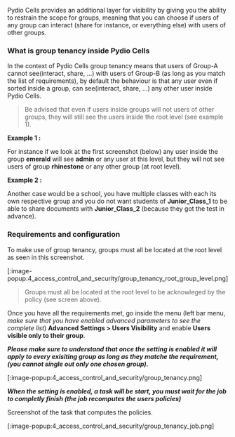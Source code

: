 Pydio Cells provides an additional layer for visibility by giving you the ability to restrain the scope for groups, meaning that you can choose if users of any group can interact (share for instance, or everything else) with users of other groups.

### What is group tenancy inside Pydio Cells

In the context of Pydio Cells group tenancy means that users of Group-A cannot see(interact, share, ...) with users of Group-B (as long as you match the list of requirements), by default the behaviour is that any user even if sorted inside a group, can see(interact, share, ...) any other user inside Pydio Cells.

> Be advised that even if users inside groups will not users of other groups, they will still see the users inside the root level (see example 1).

**Example 1 :**

For instance if we look at the first screenshot (below) any user inside the group **emerald** will see **admin** or any user at this level, but they will not see users of group **rhinestone** or any other group (at root level).

**Example 2 :**

Another case would be a school, you have multiple classes with each its own respective group and you do not want students of **Junior_Class_1** to be able to share documents with **Junior_Class_2** (because they got the test in advance).

### Requirements and configuration

To make use of group tenancy, groups must all be located at the root level as seen in this screenshot.

[:image-popup:4_access_control_and_security/group_tenancy_root_group_level.png]

> Groups must all be located at the root level to be acknowleged by the policy (see screen above).

Once you have all the requirements met,
go inside the menu (left bar menu, _make sure that you have enabled advanced parameters to see the complete list_) **Advanced Settings > Users Visibility** and enable **Users visible only to their group**.

_**Please make sure to understand that once the setting is enabled it will apply to every exisiting group as long as they matche the requirement, (you cannot single out only **one chosen** group).**_

[:image-popup:4_access_control_and_security/group_tenancy.png]

_**When the setting is enabled, a task will be start, you must wait for the job to completly finish (the job recomputes the users policies)**_

Screenshot of the task that computes the policies.

[:image-popup:4_access_control_and_security/group_tenancy_job.png]
